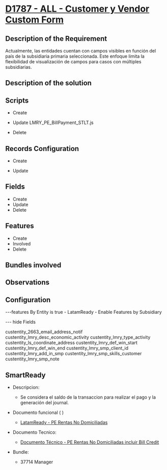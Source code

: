 # [D1787 - ALL - Customer y Vendor Custom Form](https://docs.google.com/document/d/17UtSvnAXrbnfb2Dp372LzOmM0PlsDdYCqbtZ536utw4/edit?tab=t.0#heading=h.37nr90gwl3v3)

## Description of the Requirement

Actualmente, las entidades cuentan con campos visibles en función del país de la subsidiaria primaria seleccionada. Este enfoque limita la flexibilidad de visualización de campos para casos con múltiples subsidiarias.




## Description of the solution


## Scripts
+ Create

+ Update
    LMRY_PE_BillPayment_STLT.js

+ Delete


## Records Configuration
+ Create


+ Update
    
## Fields
+ Create
+ Update 
+ Delete

## Features
+ Create
+ Involved
+ Delete

## Bundles involved


## Observations
 
## Configuration
---features
By Entity is true - LatamReady - Enable Features by Subsidiary

--- hide Fields

custentity_2663_email_address_notif
custentity_lmry_desc_economic_activity
custentity_lmry_type_activity
custentity_ls_coordinate_address
custentity_lmry_def_win_start
custentity_lmry_def_win_end
custentity_lmry_smp_client_id
custentity_lmry_add_in_smp
custentity_lmry_smp_skills_customer
custentity_lmry_smp_note


## SmartReady

+ Descripcion:

    + Se considera el saldo de la transaccion para realizar el pago y la generación del journal.


+ Documento funcional ( )

    + [LatamReady - PE Rentas No Domiciliadas](https://docs.google.com/presentation/d/1ey6imOtrDRQAp8AKoln9LyV86CW0wRKz/edit#slide=id.g2d659a1587c_0_0)

+ Documento Tecnico:

    + [Documento Técnico - PE Rentas No Domiciliadas incluir Bill Credit](https://docs.google.com/document/d/1fJ8PHYwBPUpw6ort3cpPIGCNqw3zx-8XaS5HuZeZfhU/edit?tab=t.0)

+ Bundle:

    + 37714 Manager

























